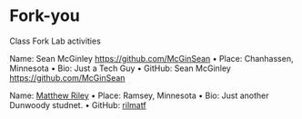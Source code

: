 # Fork-you
Class Fork Lab activities

Name: Sean McGinley https://github.com/McGinSean
•	Place: Chanhassen, Minnesota
•	Bio: Just a Tech Guy
•	GitHub: Sean McGinley https://github.com/McGinSean

Name: [Matthew Riley](https://github.com/rilmatf)
•	Place: Ramsey, Minnesota
•	Bio: Just another Dunwoody studnet.
•	GitHub: [rilmatf](https://github.com/rilmatf)

